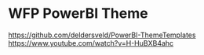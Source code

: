 # WFP PowerBI Theme

https://github.com/deldersveld/PowerBI-ThemeTemplates
<br>
https://www.youtube.com/watch?v=H-HuBXB4ahc
